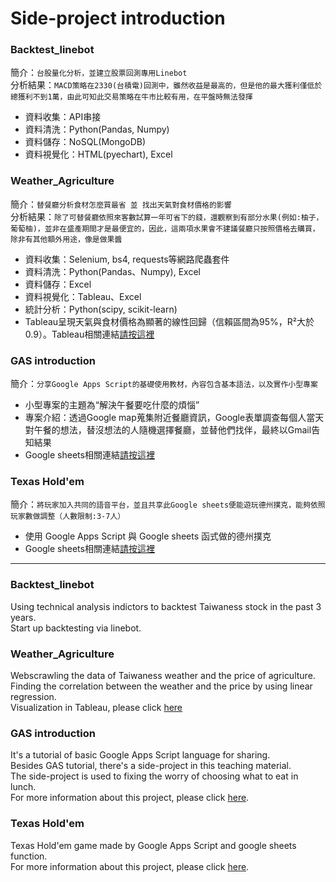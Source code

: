 # Side-project introduction 

### Backtest_linebot</br>
簡介：`台股量化分析，並建立股票回測專用Linebot`</br>
分析結果：`MACD策略在2330(台積電)回測中，雖然收益是最高的，但是他的最大獲利僅低於總獲利不到1萬，由此可知此交易策略在牛市比較有用，在平盤時無法發揮`</br>
* 資料收集：API串接</br>
* 資料清洗：Python(Pandas, Numpy)</br>
* 資料儲存：NoSQL(MongoDB)</br>
* 資料視覺化：HTML(pyechart), Excel</br>


### Weather_Agriculture</br>
簡介：`替餐廳分析食材怎麼買最省 並 找出天氣對食材價格的影響`</br>
分析結果：`除了可替餐廳依照來客數試算一年可省下的錢，還觀察到有部分水果(例如:柚子，葡萄柚)，並非在盛產期間才是最便宜的，因此，這兩項水果會不建議餐廳只按照價格去購買，除非有其他額外用途，像是做果醬`</br>
* 資料收集：Selenium, bs4, requests等網路爬蟲套件</br>
* 資料清洗：Python(Pandas、Numpy), Excel</br>
* 資料儲存：Excel</br>
* 資料視覺化：Tableau、Excel</br>
* 統計分析：Python(scipy, scikit-learn)</br>
* Tableau呈現天氣與食材價格為顯著的線性回歸（信賴區間為95%，R²大於0.9）。Tableau相關連結[請按這裡](https://public.tableau.com/app/profile/ben4602414/viz/_16510427808810/sheet4)</br>

### GAS introduction</br>
簡介：`分享Google Apps Script的基礎使用教材，內容包含基本語法，以及實作小型專案`</br>
* 小型專案的主題為“解決午餐要吃什麼的煩惱”</br>
* 專案介紹：透過Google map蒐集附近餐廳資訊，Google表單調查每個人當天對午餐的想法，替沒想法的人隨機選擇餐廳，並替他們找伴，最終以Gmail告知結果</br>
* Google sheets相關連結[請按這裡](https://docs.google.com/spreadsheets/d/1b9ngb2sEA_tEP1LScHX-s3c79-kaDZAl9I9MMJuZ9YA/edit?usp=sharing)</br>

### Texas Hold'em</br>
簡介：`將玩家加入共同的語音平台，並且共享此Google sheets便能遊玩德州撲克，能夠依照玩家數做調整（人數限制:3-7人）`</br>
* 使用 Google Apps Script 與 Google sheets 函式做的德州撲克</br>
* Google sheets相關連結[請按這裡](https://docs.google.com/spreadsheets/d/15UN23baYrNKWHMCvaZo0q8OnPCamLAn7rtw-SIDVTgI/edit?usp=sharing)</br>

------

### Backtest_linebot</br>
Using technical analysis indictors to backtest Taiwaness stock in the past 3 years.</br>
Start up backtesting via linebot.</br>

### Weather_Agriculture</br>
Webscrawling the data of Taiwaness weather and the price of agriculture.</br>
Finding the correlation between the weather and the price by using linear regression.</br>
Visualization in Tableau, please click [here](https://public.tableau.com/app/profile/ben4602414/viz/_16510427808810/sheet4)</br>


### GAS introduction</br>
It's a tutorial of basic Google Apps Script language for sharing.</br>
Besides GAS tutorial, there's a side-project in this teaching material.</br>
The side-project is used to fixing the worry of choosing what to eat in lunch.</br>
For more information about this project, please click [here](https://docs.google.com/spreadsheets/d/1b9ngb2sEA_tEP1LScHX-s3c79-kaDZAl9I9MMJuZ9YA/edit?usp=sharing).</br>

### Texas Hold'em</br>
Texas Hold'em game made by Google Apps Script and google sheets function.</br>
For more information about this project, please click [here](https://docs.google.com/spreadsheets/d/15UN23baYrNKWHMCvaZo0q8OnPCamLAn7rtw-SIDVTgI/edit?usp=sharing).</br>


